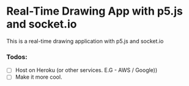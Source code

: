 # Real-Time Drawing App with p5.js and socket.io
This is a real-time drawing application with p5.js and socket.io  

### Todos:
 - [ ] Host on Heroku (or other services. E.G - AWS / Google))
 - [ ] Make it more cool.
